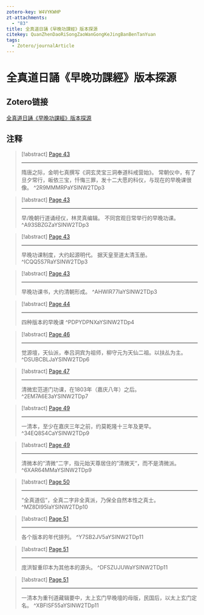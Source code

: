 ```yaml
---
zotero-key: W4VYKWHP
zt-attachments:
  - "83"
title: 全真道日誦《早晚功課經》版本探源
citekey: QuanZhenDaoRiSongZaoWanGongKeJingBanBenTanYuan
tags:
  - Zotero/journalArticle
---
```

# 全真道日誦《早晚功課經》版本探源

## Zotero链接

[全真道日誦《早晚功課經》版本探源](zotero://select/library/items/W4VYKWHP) 

## 注释


> [!abstract] [Page 43](zotero://open-pdf/library/items/YSINW2TD?page=3&annotation=2R9MMMRP)
> <mark style="color: #ffd400;"></mark>
> 
> * * *
> 
> 隋唐之际，金明七真撰写《洞玄灵宝三洞奉道科戒营始》。
> 常朝仪中，有了旦夕常行，皈依三宝，忏悔三罪，发十二大愿的科仪，与现在的早晚课很像。
> ^2R9MMMRPaYSINW2TDp3

> [!abstract] [Page 43](zotero://open-pdf/library/items/YSINW2TD?page=3&annotation=A93SBZGZ)
> <mark style="color: #ffd400;"></mark>
> 
> * * *
> 
> 早/晚朝行道诵经仪，林灵真编辑。
> 不同宫观日常举行的早晚功课。
> ^A93SBZGZaYSINW2TDp3

> [!abstract] [Page 43](zotero://open-pdf/library/items/YSINW2TD?page=3&annotation=ICQQ5S7R)
> <mark style="color: #ffd400;"></mark>
> 
> * * *
> 
> 早晚功课制度，大约起源明代。
> 据天皇至道太清玉册。
> ^ICQQ5S7RaYSINW2TDp3

> [!abstract] [Page 43](zotero://open-pdf/library/items/YSINW2TD?page=3&annotation=AHWIR77I)
> <mark style="color: #ffd400;"></mark>
> 
> * * *
> 
> 早晚功课书，大约清朝形成。
> ^AHWIR77IaYSINW2TDp3

> [!abstract] [Page 44](zotero://open-pdf/library/items/YSINW2TD?page=4&annotation=PDPYDPNX)
> <mark style="color: #ffd400;"></mark>
> 
> * * *
> 
> 四种版本的早晚课
> ^PDPYDPNXaYSINW2TDp4

> [!abstract] [Page 46](zotero://open-pdf/library/items/YSINW2TD?page=6&annotation=DSUBCBLJ)
> <mark style="color: #ffd400;"></mark>
> 
> * * *
> 
> 觉源壇，天仙派，奉吕洞宾为祖师，柳守元为天仙二祖。以扶乩为主。
> ^DSUBCBLJaYSINW2TDp6

> [!abstract] [Page 47](zotero://open-pdf/library/items/YSINW2TD?page=7&annotation=2EM7A6E3)
> <mark style="color: #ffd400;"></mark>
> 
> * * *
> 
> 清微宏范道门功课，在1803年（嘉庆八年）之后。
> ^2EM7A6E3aYSINW2TDp7

> [!abstract] [Page 49](zotero://open-pdf/library/items/YSINW2TD?page=9&annotation=34EQ8S4C)
> <mark style="color: #ffd400;"></mark>
> 
> * * *
> 
> 一清本，至少在嘉庆三年之前，约莫乾隆十三年及更早。
> ^34EQ8S4CaYSINW2TDp9

> [!abstract] [Page 49](zotero://open-pdf/library/items/YSINW2TD?page=9&annotation=6XAR64MM)
> <mark style="color: #ffd400;"></mark>
> 
> * * *
> 
> 清微本的“清微“二字，指元始天尊居住的”清微天“，而不是清微派。
> ^6XAR64MMaYSINW2TDp9

> [!abstract] [Page 50](zotero://open-pdf/library/items/YSINW2TD?page=10&annotation=MZ8DI95I)
> <mark style="color: #ffd400;"></mark>
> 
> * * *
> 
> “全真道侣”，全真二字非全真派，乃保全自然本性之真士。
> ^MZ8DI95IaYSINW2TDp10

> [!abstract] [Page 51](zotero://open-pdf/library/items/YSINW2TD?page=11&annotation=Y7SB2JV5)
> <mark style="color: #ffd400;"></mark>
> 
> * * *
> 
> 各个版本的年代排列。
> ^Y7SB2JV5aYSINW2TDp11

> [!abstract] [Page 51](zotero://open-pdf/library/items/YSINW2TD?page=11&annotation=DFSZUJUW)
> <mark style="color: #ffd400;"></mark>
> 
> * * *
> 
> 庞洪智重印本为其他本的源头。
> ^DFSZUJUWaYSINW2TDp11

> [!abstract] [Page 51](zotero://open-pdf/library/items/YSINW2TD?page=11&annotation=XBFISF55)
> <mark style="color: #ffd400;"></mark>
> 
> * * *
> 
> 一清本为重刊道藏辑要中，太上玄门早晚壇的母版，民国后，以太上玄门定名。
> ^XBFISF55aYSINW2TDp11



